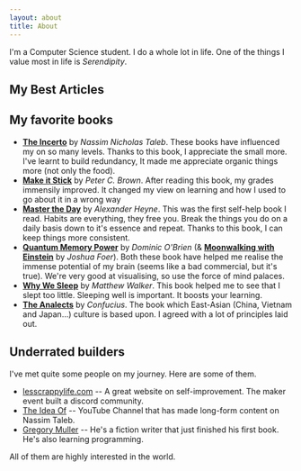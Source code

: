 ```yaml
---
layout: about
title: About
---
```


I'm a Computer Science student. I do a whole lot in life. One of the things I value most in life is *Serendipity*.

## My Best Articles


## My favorite books
* [**The Incerto**](https://www.goodreads.com/series/164555-incerto) by *Nassim Nicholas Taleb*. These books have influenced my on so many levels. Thanks to this book, I appreciate the small more. I've learnt to build redundancy, It made me appreciate organic things more (not only the food).
* [**Make it Stick**](https://www.amazon.com/Make-Stick-Science-Successful-Learning/dp/0674729013) by *Peter C. Brown*. After reading this book, my grades immensily improved. It changed my view on learning and how I used to go about it in a wrong way
* [**Master the Day**](https://www.amazon.com/Master-Day-Better-Power-Habits-ebook/dp/B011HNR91Q) by *Alexander Heyne*. This was the first self-help book I read. Habits are everything, they free you. Break the things you do on a daily basis down to it's essence and repeat. Thanks to this book, I can keep things more consistent.
* [**Quantum Memory Power**](https://www.goodreads.com/book/show/245827.Quantum_Memory_Power) by *Dominic O'Brien* (& [**Moonwalking with Einstein**](https://en.wikipedia.org/wiki/Moonwalking_with_Einstein) by *Joshua Foer*). Both these book have helped me realise the immense potential of my brain (seems like a bad commercial, but it's true). We're very good at visualising, so use the force of mind palaces.
* [**Why We Sleep**](https://en.wikipedia.org/wiki/Why_We_Sleep) by *Matthew Walker*. This book helped me to see that I slept too little. Sleeping well is important. It boosts your learning.
* [**The Analects**](https://en.wikipedia.org/wiki/Analects) by *Confucius*. The book which East-Asian (China, Vietnam and Japan...) culture is based upon. I agreed with a lot of principles laid out. 





## Underrated builders
I've met quite some people on my journey. Here are some of them.
* [lesscrappylife.com](http://lesscrappylife.com) -- A great website on self-improvement. The maker event built a discord community. 
* [The Idea Of](https://www.youtube.com/channel/UCJ9ETrebJG7WpXhqqGBrNgg) -- YouTube Channel that has made long-form content on Nassim Taleb. 
* [Gregory Muller](https://www.gregmuller.net/starthere) -- He's a fiction writer that just finished his first book. He's also learning programming.

All of them are highly interested in the world. 


